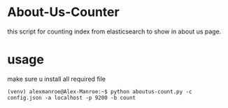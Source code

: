 # About-Us-Counter
this script for counting index from elasticsearch to show in about us page.

# usage
make sure u install all required file

```
(venv) alexmanroe@Alex-Manroe:~$ python aboutus-count.py -c config.json -a localhost -p 9200 -b count
```
